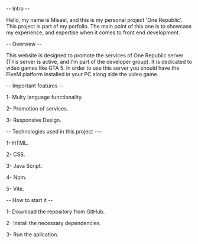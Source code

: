 -- Intro --

Hello, my name is Misael, and this is my personal project 'One Republic'. This project is part of my porfolio. The main point of this one is to showcase my experience, and expertise when it comes to front end development.

-- Overview --

This website is designed to promote the services of One Republic server (This server is active, and I'm part of the developer group). It is dedicated to video games like GTA 5. In order to use this server you should have
the FiveM platform installed in your PC along side the video game.

-- Important features --

1- Multy language functionality.

2- Promotion of services.

3- Responsive Design.

-- Technologies used in this project ---

1- HTML.

2- CSS.

3- Java Script.

4- Npm.

5- Vite.

-- How to start it --

1- Download the repository from GitHub.

2- Install the necessary dependencies.

3- Run the aplication.
